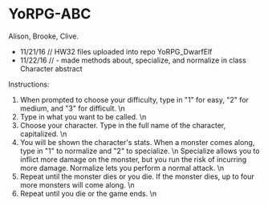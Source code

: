 # YoRPG-ABC
Alison, Brooke, Clive.

- 11/21/16 // HW32 files uploaded into repo YoRPG_DwarfElf
- 11/22/16 // - made methods about, specialize, and normalize in class Character abstract

Instructions:
1. When prompted to choose your difficulty, type in "1" for easy, "2" for medium, and "3" for difficult. \n
2. Type in what you want to be called. \n
3. Choose your character. Type in the full name of the character, capitalized. \n
4. You will be shown the character's stats. When a monster comes along, type in "1" to normalize and "2" to specialize. \n Specialize allows you to inflict more damage on the monster, but you run the risk of incurring more damage. Normalize lets you perform a normal attack. \n
5. Repeat until the monster dies or you die. If the monster dies, up to four more monsters will come along. \n
6. Repeat until you die or the game ends. \n
